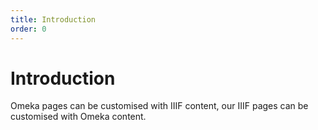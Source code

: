 ```yaml
---
title: Introduction
order: 0
---
```


# Introduction
Omeka pages can be customised with IIIF content, our IIIF pages can be customised with Omeka content.